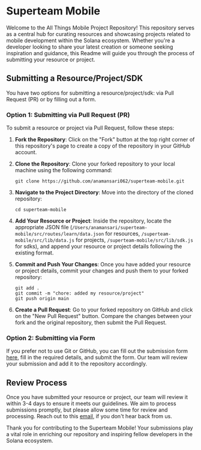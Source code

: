 # Superteam Mobile

Welcome to the All Things Mobile Project Repository! This repository serves as a central hub for curating resources and showcasing projects related to mobile development within the Solana ecosystem. Whether you're a developer looking to share your latest creation or someone seeking inspiration and guidance, this Readme will guide you through the process of submitting your resource or project.

## Submitting a Resource/Project/SDK

You have two options for submitting a resource/project/sdk: via Pull Request (PR) or by filling out a form.

### Option 1: Submitting via Pull Request (PR)

To submit a resource or project via Pull Request, follow these steps:

1. **Fork the Repository**: Click on the "Fork" button at the top right corner of this repository's page to create a copy of the repository in your GitHub account.

2. **Clone the Repository**: Clone your forked repository to your local machine using the following command:
   ```
   git clone https://github.com/anamansari062/superteam-mobile.git
   ```

3. **Navigate to the Project Directory**: Move into the directory of the cloned repository:
   ```
   cd superteam-mobile
   ```

4. **Add Your Resource or Project**: Inside the repository, locate the appropriate JSON file (`/Users/anamansari/superteam-mobile/src/routes/learn/data.json` for resources, `/superteam-mobile/src/lib/data.js` for projects, `/superteam-mobile/src/lib/sdk.js` for sdks), and append your resource or project details following the existing format.

5. **Commit and Push Your Changes**: Once you have added your resource or project details, commit your changes and push them to your forked repository:
   ```
   git add .
   git commit -m "chore: added my resource/project"
   git push origin main
   ```

6. **Create a Pull Request**: Go to your forked repository on GitHub and click on the "New Pull Request" button. Compare the changes between your fork and the original repository, then submit the Pull Request.

### Option 2: Submitting via Form

If you prefer not to use Git or GitHub, you can fill out the submission form [here](https://forms.gle/TgAJFXotyCJxeKLn9), fill in the required details, and submit the form. Our team will review your submission and add it to the repository accordingly.

## Review Process

Once you have submitted your resource or project, our team will review it within 3-4 days to ensure it meets our guidelines. We aim to process submissions promptly, but please allow some time for review and processing. Reach out to this [email](mailto:anamansari062@gmail.com), if you don't hear back from us.

Thank you for contributing to the Superteam Mobile! Your submissions play a vital role in enriching our repository and inspiring fellow developers in the Solana ecosystem.
